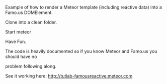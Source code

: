 Example of how to render a Meteor template (including reactive data) into a Famo.us DOMElement.

Clone into a clean folder.

Start meteor

Have Fun.

The code is heavily documented so if you know Meteor and Famo.us you should have no

problem following along.

See it working here: http://tutlab-famousreactive.meteor.com
